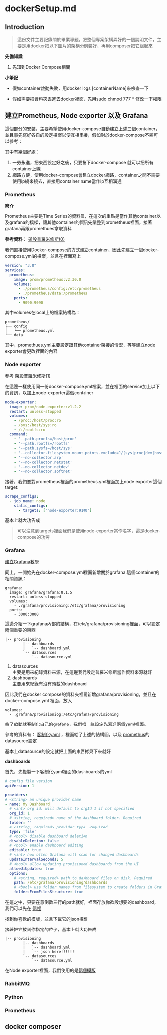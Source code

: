# dockerSetup.md

## Introduction

> 這份文件主要記錄關於畢業專題，把整個專案架構弄好的一個說明文件，主要是用docker把以下圖片的架構分別裝好，再用composer把它組起來

**先備知識**

1. 先知到Docker Compose相關


**小筆記**

- 假如container啟動失敗，用docker logs [containerName]來檢查一下

- 假如需要把資料夾丟進去docker裡面，先用sudo chmod 777 * 修改一下權限

## 建立Prometheus, Node exporter 以及 Grafana

這個部分的安裝，主要希望使用docker-compose自動建立上述三個container，並且事先寫好各自的設定檔案以便互相串接，假如對於docker-compose不熟可以參考：

其中有幾個好處：
1. 一勞永逸，把東西設定好之後，只要按下docker-compose 就可以把所有container上線
2. 網路方便，使用docker-compose會建立docker網路，container之間不需要使用ip繞來繞去，直接用container name當作ip互相溝通

### Prometheus

**簡介**

Prometheus主要是Time Series的資料庫，在這次的重點是當作其他container以及grafana的橋樑，讓其他container的資訊先彙整到prometheus裡面，接著grafana再跟promethues拿取資料


**參考資料：**
[架設普羅米修斯(0)](https://ithelp.ithome.com.tw/articles/10269989)

我們直接使用Docker-compose的方式建立container，因此先建立一個docker-compose.yml的檔案，並且在裡面寫上

~~~yml
version: "3.8"
services:
  prometheus:
    image: prom/prometheus:v2.30.0
    volumes:
      - ./prometheus/config:/etc/prometheus
      - ./prometheus/data:/prometheus
    ports:
      - 9090:9090
~~~

其中volumes在local上的檔案結構為：

~~~
prometheus/
├── config
│   └── prometheus.yml
└── data
~~~

其中，promethues.yml主要設定跟其他container架接的情況，等等建立node exporter會更改裡面的內容

### Node exporter
參考 [架設普羅米修斯(1)](https://ithelp.ithome.com.tw/articles/10270805)

在這邊一樣使用同一份docker-compose.yml檔案，並在裡面的service加上以下的資訊，以加上node-exporter這個container

~~~yml
node-exporter:
  image: prom/node-exporter:v1.2.2
  restart: unless-stopped
  volumes:
    - /proc:/host/proc:ro
    - /sys:/host/sys:ro
    - /:/rootfs:ro
  command: 
    - '--path.procfs=/host/proc'
    - '--path.rootfs=/rootfs'
    - '--path.sysfs=/host/sys'
    - '--collector.filesystem.mount-points-exclude=^/(sys|proc|dev|host|etc)($$|/)'
    - '--no-collector.arp'
    - '--no-collector.netstat'
    - '--no-collector.netdev'
    - '--no-collector.softnet'
~~~


接著，我們要對prometheus裡面的prometheus.yml裡面加上node exporter這個target:

~~~yml
scrape_configs:
  - job_name: node
    static_configs: 
      - targets: ["node-exporter:9100"]
~~~


基本上就大功告成

> 可以注意到targets裡面我們是使用node-exporter當作名字，這是docker-compose的功勞

### Grafana

[建立Grafana教學](https://ithelp.ithome.com.tw/articles/10272141)

同上，一開始先在docker-compose.yml裡面新增關於grafana:這個container的相關資訊：

~~~
grafana:
  image: grafana/grafana:8.1.5
  restart: unless-stopped
  volumes:
    - ./grafana/provisioning:/etc/grafana/provisioning
  ports: 
    - 3000:3000
~~~

這邊介紹一下grafana內部的結構，在/etc/grafana/provisioning裡面，可以設定兩個重要的東西

~~~
|-- provisioning
        |-- dashboards
        |   `-- dashboard.yml
        `-- datasources
            `-- datasource.yml
~~~

1. datasources<br>
主要是用來紀錄資料來源，在這邊我們設定普羅米修斯當作資料來源就好
2. dashboards<br>
主要用來紀錄有沒有預載的dashboard

因此我們在docker compose的資料夾裡面新增grafana/provisioning，並且在docker-compose.yml 裡面，放入

~~~
volumes:
  - .grafana/provisioniog:/etc/grafana/provisioning
~~~

為了啟動就客制化自己的grafana，我們把一些設定先寫進兩個yaml裡面。

參考的資料有：
[客制化yaml](https://medium.com/swlh/easy-grafana-and-docker-compose-setup-d0f6f9fcec13) ，裡面給了上述的結構圖，以及
[promethus](https://github.com/vegasbrianc/prometheus/blob/master/grafana/provisioning/datasources/datasource.yml)的datasource設定

基本上datasource的設定就把上面的東西拷貝下來就好

**dashboards**

首先，先複製一下客制化yaml裡面的dashboards的yml

~~~yaml
# config file version
apiVersion: 1

providers:
# <string> an unique provider name
- name: My Dashboard
  # <int> org id. will default to orgId 1 if not specified
  org_id: 1
  # <string, required> name of the dashboard folder. Required
  folder: ''
  # <string, required> provider type. Required
  type: 'file'
  # <bool> disable dashboard deletion
  disableDeletion: false
  # <bool> enable dashboard editing
  editable: true
  # <int> how often Grafana will scan for changed dashboards
  updateIntervalSeconds: 5
  # <bool> allow updating provisioned dashboards from the UI
  allowUiUpdates: true
  options:
    # <string, required> path to dashboard files on disk. Required
    path: /etc/grafana/provisioning/dashboards
    # <bool> use folder names from filesystem to create folders in Grafana
    foldersFromFilesStructure: true
~~~


在這之中，只要在意倒數三行的path就好，裡面存放你欲設想要的dashboard，我們可以先在
[這裡](https://grafana.com/grafana/dashboards/)

找到你喜歡的模版，並且下載它的json檔案

接著把它放到你指定的位子，基本上就大功告成

~~~
|-- provisioning
        |-- dashboards
        |   `-- dashboard.yml
        |   `-- json here!!!!!!
        `-- datasources
            `-- datasource.yml
~~~

在Node exporter裡面，我們使用的是[這個模版](https://grafana.com/grafana/dashboards/1860-node-exporter-full/)

### RabbitMQ

### Python

### Prometheus




## docker composer






